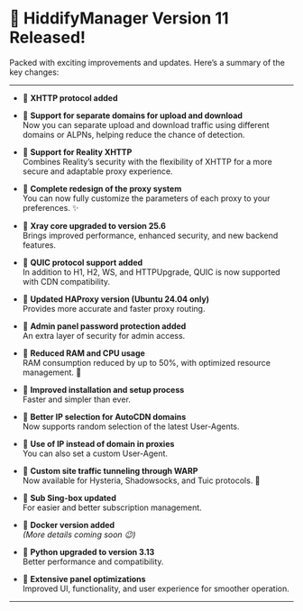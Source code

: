 # 🎉 HiddifyManager Version 11 Released!

Packed with exciting improvements and updates. Here’s a summary of the key changes:

---

- 🔹 **XHTTP protocol added**

- 🔹 **Support for separate domains for upload and download**  
  Now you can separate upload and download traffic using different domains or ALPNs, helping reduce the chance of detection.

- 🔹 **Support for Reality XHTTP**  
  Combines Reality’s security with the flexibility of XHTTP for a more secure and adaptable proxy experience.

- 🔹 **Complete redesign of the proxy system**  
  You can now fully customize the parameters of each proxy to your preferences. ✨

- 🔹 **Xray core upgraded to version 25.6**  
  Brings improved performance, enhanced security, and new backend features.

- 🔹 **QUIC protocol support added**  
  In addition to H1, H2, WS, and HTTPUpgrade, QUIC is now supported with CDN compatibility.

- 🔹 **Updated HAProxy version (Ubuntu 24.04 only)**  
  Provides more accurate and faster proxy routing.

- 🔹 **Admin panel password protection added**  
  An extra layer of security for admin access.

- 🔹 **Reduced RAM and CPU usage**  
  RAM consumption reduced by up to 50%, with optimized resource management. 💪

- 🔹 **Improved installation and setup process**  
  Faster and simpler than ever.

- 🔹 **Better IP selection for AutoCDN domains**  
  Now supports random selection of the latest User-Agents.

- 🔹 **Use of IP instead of domain in proxies**  
  You can also set a custom User-Agent.

- 🔹 **Custom site traffic tunneling through WARP**  
  Now available for Hysteria, Shadowsocks, and Tuic protocols. 🙌

- 🔹 **Sub Sing-box updated**  
  For easier and better subscription management.

- 🔹 **Docker version added**  
  *(More details coming soon 😉)*

- 🔹 **Python upgraded to version 3.13**  
  Better performance and compatibility.

- 🔹 **Extensive panel optimizations**  
  Improved UI, functionality, and user experience for smoother operation.

---
